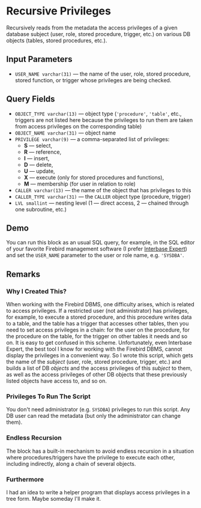 Recursive Privileges
====================

Recursively reads from the metadata the access privileges of a given database subject (user, role, stored procedure, trigger, etc.) on various DB objects (tables, stored procedures, etc.).

Input Parameters
----------------

* `USER_NAME varchar(31)` — the name of the user, role, stored procedure, stored function, or trigger whose privileges are being checked.

Query Fields
------------

* `OBJECT_TYPE varchar(13)` — object type (`'procedure'`, `'table'`, etc., triggers are not listed here because the privileges to run them are taken from access privileges on the corresponding table)
* `OBJECT_NAME varchar(31)` — object name
* `PRIVILEGE varchar(9)` — a comma-separated list of privileges:
  * **S** — select,
  * **R** — reference,
  * **I** — insert,
  * **D** — delete,
  * **U** — update,
  * **X** — execute (only for stored procedures and functions),
  * **M** — membership (for user in relation to role)
* `CALLER varchar(13)` — the name of the object that has privileges to this
* `CALLER_TYPE varchar(31)` — the `CALLER` object type (procedure, trigger)
* `LVL smallint` — nesting level (1 — direct access, 2 — chained through one subroutine, etc.)

Demo
----

You can run this block as an usual SQL query, for example, in the SQL editor of your favorite Firebird management software (I prefer [Interbase Expert](https://www.ibexpert.net/ibe/)) and set the `USER_NAME` parameter to the user or role name, e.g. `'SYSDBA'`.

Remarks
-------

### Why I Created This?

When working with the Firebird DBMS, one difficulty arises, which is related to access privileges. If a restricted user (not administrator) has privileges, for example, to execute a stored procedure, and this procedure writes data to a table, and the table has a trigger that accesses other tables, then you need to set access privileges in a chain: for the user on the procedure, for the procedure on the table, for the trigger on other tables it needs and so on. It is easy to get confused in this scheme. Unfortunately, even Interbase Expert, the best tool I know for working with the Firebird DBMS, cannot display the privileges in a convenient way. So I wrote this script, which gets the name of the *subject* (user, role, stored procedure, trigger, etc.) and builds a list of DB *objects* and the access privileges of this *subject* to them, as well as the access privileges of other DB objects that these previously listed objects have access to, and so on.

### Privileges To Run The Script

You don't need administrator (e.g. `SYSDBA`) privileges to run this script. Any DB user can read the metadata (but only the administrator can change them).

### Endless Recursion

The block has a built-in mechanism to avoid endless recursion in a situation where procedures/triggers have the privilege to execute each other, including indirectly, along a chain of several objects.

### Furthermore

I had an idea to write a helper program that displays access privileges in a tree form. Maybe someday I'll make it.